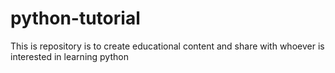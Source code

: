 # python-tutorial
This is repository is to create educational content and share with whoever is interested in learning python
